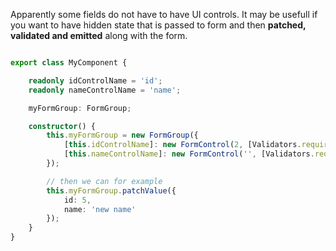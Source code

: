 Apparently some fields do not have to have UI controls. It may be usefull if you want to have hidden state that is passed to form and then **patched, validated and emitted** along with the form.

```typescript

export class MyComponent {

    readonly idControlName = 'id';
    readonly nameControlName = 'name';

    myFormGroup: FormGroup;

    constructor() {
        this.myFormGroup = new FormGroup({
            [this.idControlName]: new FormControl(2, [Validators.required]),
            [this.nameControlName]: new FormControl('', [Validators.required])
        });

        // then we can for example
        this.myFormGroup.patchValue({
            id: 5,
            name: 'new name'
        });
    }
}

```